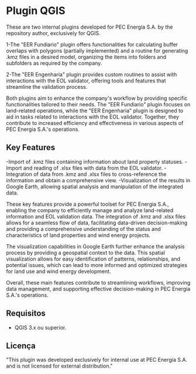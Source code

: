 # Plugin QGIS

These are two internal plugins developed for PEC Energia S.A. by the repository author, exclusively for QGIS.

1-The "EER Fundiario" plugin offers functionalities for calculating buffer overlaps with polygons (partially implemented) and a routine for generating .kmz files in a desired model, organizing the items into folders and subfolders as required by the company.

2-The "EER Engenharia" plugin provides custom routines to assist with interactions with the EOL validator, offering tools and features that streamline the validation process.

Both plugins aim to enhance the company's workflow by providing specific functionalities tailored to their needs. The "EER Fundiario" plugin focuses on land-related operations, while the "EER Engenharia" plugin is designed to aid in tasks related to interactions with the EOL validator. Together, they contribute to increased efficiency and effectiveness in various aspects of PEC Energia S.A.'s operations.

## Key Features
-Import of .kmz files containing information about land property statuses.
-Import and reading of .xlsx files with data from the EOL validator.
-Integration of data from .kmz and .xlsx files to cross-reference the information and obtain a comprehensive view.
-Visualization of the results in Google Earth, allowing spatial analysis and manipulation of the integrated data.

These key features provide a powerful toolset for PEC Energia S.A., enabling the company to efficiently manage and analyze land-related information and EOL validation data. The integration of .kmz and .xlsx files allows for a seamless flow of data, facilitating data-driven decision-making and providing a comprehensive understanding of the status and characteristics of land properties and wind energy projects.

The visualization capabilities in Google Earth further enhance the analysis process by providing a geospatial context to the data. This spatial visualization allows for easy identification of patterns, relationships, and potential issues, which can lead to more informed and optimized strategies for land use and wind energy development.

Overall, these main features contribute to streamlining workflows, improving data management, and supporting effective decision-making in PEC Energia S.A.'s operations.


## Requisitos

- QGIS 3.x ou superior.

## Licença

"This plugin was developed exclusively for internal use at PEC Energia S.A. and is not licensed for external distribution."
